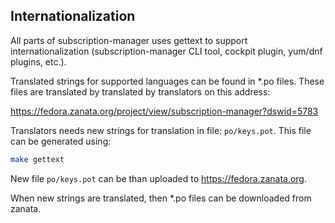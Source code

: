 Internationalization
--------------------

All parts of subscription-manager uses gettext to support internationalization
(subscription-manager CLI tool, cockpit plugin, yum/dnf plugins, etc.).

Translated strings for supported languages can be found in *.po files. These
files are translated by translated by translators on this address:

https://fedora.zanata.org/project/view/subscription-manager?dswid=5783

Translators needs new strings for translation in file: `po/keys.pot`. This file
can be generated using:

```bash
make gettext
```

New file `po/keys.pot` can be than uploaded to https://fedora.zanata.org.

When new strings are translated, then *.po files can be downloaded from zanata.  